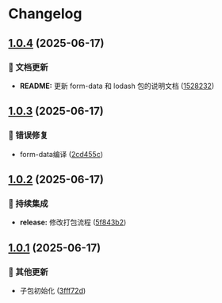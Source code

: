 # Changelog

## [1.0.4](https://github.com/CandriaJS/core-lib/compare/form-data-v1.0.3...form-data-v1.0.4) (2025-06-17)


### 📝 文档更新

* **README:** 更新 form-data 和 lodash 包的说明文档 ([1528232](https://github.com/CandriaJS/core-lib/commit/1528232b54cc56b539f4ed5688baf003ccd6d6a0))

## [1.0.3](https://github.com/CandriaJS/core-lib/compare/form-data-v1.0.2...form-data-v1.0.3) (2025-06-17)


### 🐛 错误修复

* form-data编译 ([2cd455c](https://github.com/CandriaJS/core-lib/commit/2cd455c5e548453d5f94ab99a99e3dd7b135556a))

## [1.0.2](https://github.com/CandriaJS/core-lib/compare/from-data-v1.0.1...from-data-v1.0.2) (2025-06-17)


### 🎡 持续集成

* **release:** 修改打包流程 ([5f843b2](https://github.com/CandriaJS/core-lib/commit/5f843b2dcedc3557c9f1336750caed0af08251a2))

## [1.0.1](https://github.com/CandriaJS/core-lib/compare/from-data-v1.0.0...from-data-v1.0.1) (2025-06-17)


### 🔧 其他更新

* 子包初始化 ([3fff72d](https://github.com/CandriaJS/core-lib/commit/3fff72d718a33d31cbbf8606d63a7515a5e775e4))
